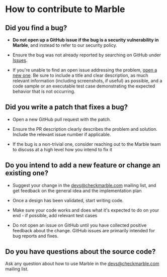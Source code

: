 # How to contribute to Marble
## Did you find a bug?
- **Do not open up a GitHub issue if the bug is a security vulnerability in Marble**, and instead to refer to our security policy.

- Ensure the bug was not already reported by searching on GitHub under [Issues](https://github.com/checkmarble/marble/issues).

- If you're unable to find an open issue addressing the problem, [open a new one](https://github.com/checkmarble/marble/issues/new). Be sure to include a title and clear description, as much relevant information (including screenshots, if useful) as possible, and a code sample or an executable test case demonstrating the expected behavior that is not occurring.

## Did you write a patch that fixes a bug?
- Open a new GitHub pull request with the patch.

- Ensure the PR description clearly describes the problem and solution. Include the relevant issue number if applicable.

- If the bug is a non-trivial one, consider reaching out to the Marble team to discuss at a high level how you intend to fix it

## Do you intend to add a new feature or change an existing one?
- Suggest your change in the devs@checkmarble.com mailing list, and get feedback on the general idea and the implementation plan

- Once a design has been validated, start writing code.

- Make sure your code works and does what it's expected to do on your end - if possible, add relevant test cases

- Do not open an issue on GitHub until you have collected positive feedback about the change. GitHub issues are primarily intended for bug reports and fixes.

## Do you have questions about the source code?
Ask any question about how to use Marble in the devs@checkmarble.com mailing list.

